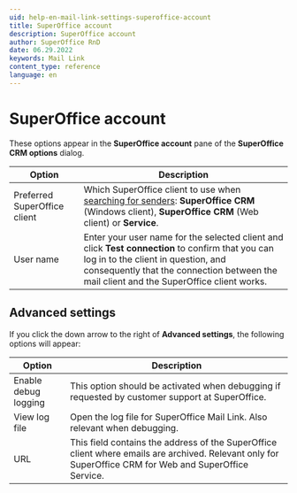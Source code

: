 ```yaml
---
uid: help-en-mail-link-settings-superoffice-account
title: SuperOffice account
description: SuperOffice account
author: SuperOffice RnD
date: 06.29.2022
keywords: Mail Link
content_type: reference
language: en
---
```


# SuperOffice account

These options appear in the **SuperOffice account** pane of the **SuperOffice CRM options** dialog.

| Option | Description |
|---|---|
| Preferred SuperOffice client | Which SuperOffice client to use when [searching for senders][2]: **SuperOffice CRM** (Windows client), **SuperOffice CRM** (Web client) or **Service**. |
| User name | Enter your user name for the selected client and click **Test connection** to confirm that you can log in to the client in question, and consequently that the connection between the mail client and the SuperOffice client works. |

## Advanced settings

If you click the down arrow to the right of **Advanced settings**, the following options will appear:

| Option | Description |
|---|---|
| Enable debug logging | This option should be activated when debugging if requested by customer support at SuperOffice. |
| View log file | Open the log file for SuperOffice Mail Link. Also relevant when debugging. |
| URL | This field contains the address of the SuperOffice client where emails are archived. Relevant only for SuperOffice CRM for Web and SuperOffice Service. |

<!-- Referenced links -->
[2]: ../manage-senders.md

<!-- Referenced images -->
